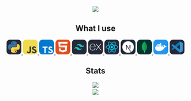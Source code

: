 <div align="center">
 <img src="https://github-widgetbox.vercel.app/api/profile?username=Keksiqc&data=followers,repositories,stars,commits" />
</div>

<h2 align="center">What I use</h2>

<div align="center">
 <a href="https://www.python.org/" target="_blank">
  <img src="https://raw.githubusercontent.com/tandpfun/skill-icons/9904dfdfef9bf5d8ae649a85fcb531b5892b0796/icons/Python-Dark.svg" height="40" alt="Python">
 </a>
 <a href="https://www.w3schools.com/js/" target="_blank">
  <img src="https://raw.githubusercontent.com/tandpfun/skill-icons/9904dfdfef9bf5d8ae649a85fcb531b5892b0796/icons/JavaScript.svg" height="40" alt="JavaScript">
 </a>
 <a href="https://www.typescriptlang.org/" target="_blank">
  <img src="https://raw.githubusercontent.com/tandpfun/skill-icons/9904dfdfef9bf5d8ae649a85fcb531b5892b0796/icons/TypeScript.svg" height="40" alt="TypeScript">
 </a>
 <a href="https://w3schools.com/html/" target="_blank">
  <img src="https://raw.githubusercontent.com/tandpfun/skill-icons/9904dfdfef9bf5d8ae649a85fcb531b5892b0796/icons/HTML.svg" height="40" alt="HTML">
 </a>
 <a href="https://tailwindcss.com/" target="_blank">
  <img src="https://raw.githubusercontent.com/tandpfun/skill-icons/9904dfdfef9bf5d8ae649a85fcb531b5892b0796/icons/TailwindCSS-Dark.svg" height="40" alt="TailwindCSS">
 </a>
 <a href="https://expressjs.com/" target="_blank">
  <img src="https://raw.githubusercontent.com/tandpfun/skill-icons/9904dfdfef9bf5d8ae649a85fcb531b5892b0796/icons/ExpressJS-Dark.svg" height="40" alt="Express">
 </a>
 <a href="https://reactjs.org/" target="_blank">
  <img src="https://raw.githubusercontent.com/tandpfun/skill-icons/9904dfdfef9bf5d8ae649a85fcb531b5892b0796/icons/React-Dark.svg" height="40" alt="React">
 </a>
 <a href="https://nextjs.org/" target="_blank">
  <img src="https://raw.githubusercontent.com/tandpfun/skill-icons/9904dfdfef9bf5d8ae649a85fcb531b5892b0796/icons/NextJS-Dark.svg" height="40" alt="Next.js">
 </a>
 <a href="https://www.mongodb.com/" target="_blank">
  <img src="https://raw.githubusercontent.com/tandpfun/skill-icons/9904dfdfef9bf5d8ae649a85fcb531b5892b0796/icons/MongoDB.svg" height="40" alt="MongoDB">
 </a>
 <a href="https://docker.com/" target="_blank">
  <img src="https://raw.githubusercontent.com/tandpfun/skill-icons/9904dfdfef9bf5d8ae649a85fcb531b5892b0796/icons/Docker.svg" height="40" alt="Docker">
 </a>
 <a href="https://code.visualstudio.com/" target="_blank">
  <img src="https://raw.githubusercontent.com/tandpfun/skill-icons/9904dfdfef9bf5d8ae649a85fcb531b5892b0796/icons/VSCode-Dark.svg" height="40" alt="VSCode">
 </a>
</div>

<h2 align="center">Stats</h2>

<div align="center">
 <img width=500; src="https://github-readme-stats.vercel.app/api?username=Keksiqc&show_icons=true&hide=issues&icon_color=C9D1D9&hide_border=false&title_color=C9D1D9&bg_color=0D1117&theme=dark"> <br />
 <img width=500; src="https://github-readme-stats.vercel.app/api/top-langs/?username=Keksiqc&layout=compact&bg_color=0D1117&theme=dark">
</div>

